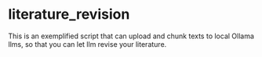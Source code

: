 # literature_revision
This is an exemplified script that can upload and chunk texts to local Ollama llms, so that you can let llm revise your literature.
